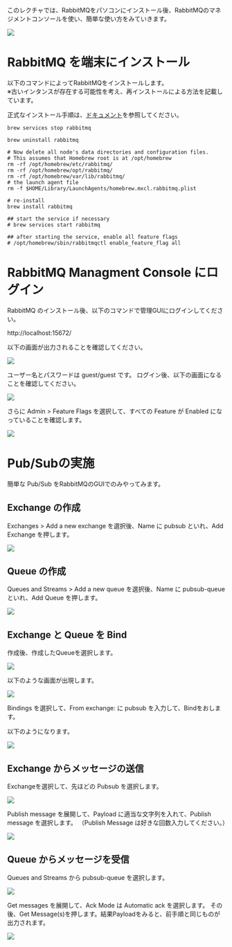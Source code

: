 このレクチャでは、RabbitMQをパソコンにインストール後、RabbitMQのマネジメントコンソールを使い、簡単な使い方をみていきます。

![](img/f61bef4b.png)

# RabbitMQ を端末にインストール

以下のコマンドによってRabbitMQをインストールします。  
※古いインタンスが存在する可能性を考え、再インストールによる方法を記載しています。

正式なインストール手順は、[ドキュメント](https://www.rabbitmq.com/docs/install-homebrew)を参照してください。

```
brew services stop rabbitmq

brew uninstall rabbitmq

# Now delete all node's data directories and configuration files.
# This assumes that Homebrew root is at /opt/homebrew
rm -rf /opt/homebrew/etc/rabbitmq/
rm -rf /opt/homebrew/opt/rabbitmq/
rm -rf /opt/homebrew/var/lib/rabbitmq/
# the launch agent file
rm -f $HOME/Library/LaunchAgents/homebrew.mxcl.rabbitmq.plist

# re-install
brew install rabbitmq

## start the service if necessary
# brew services start rabbitmq

## after starting the service, enable all feature flags
# /opt/homebrew/sbin/rabbitmqctl enable_feature_flag all
```

# RabbitMQ Managment Console にログイン

RabbitMQ のインストール後、以下のコマンドで管理GUIにログインしてください。

http://localhost:15672/

以下の画面が出力されることを確認してください。

![](img/b46ee4cb.png)

ユーザー名とパスワードは guest/guest です。
ログイン後、以下の画面になることを確認してください。

![](img/29076b22.png)

さらに Admin > Feature Flags を選択して、すべての Feature が Enabled になっていることを確認します。

![](img/3f9fae48.png)

# Pub/Subの実施

簡単な Pub/Sub をRabbitMQのGUIでのみやってみます。

## Exchange の作成

Exchanges > Add a new exchange を選択後、Name に pubsub といれ、Add Exchange を押します。

![](img/28696514.png)

## Queue の作成

Queues and Streams > Add a new queue を選択後、Name に pubsub-queue といれ、Add Queue を押します。


![](img/060b36af.png)

## Exchange と Queue を Bind

作成後、作成したQueueを選択します。

![](img/b71ad0d4.png)

以下のような画面が出現します。

![](img/09ec38ca.png)

Bindings を選択して、From exchange: に pubsub を入力して、Bindをおします。

以下のようになります。

![](img/516c37cb.png)

## Exchange からメッセージの送信

Exchangeを選択して、先ほどの Pubsub を選択します。

![](img/71358d74.png)

Publish message を展開して、Payload に適当な文字列を入れて、Publish message を選択します。
（Publish Message は好きな回数入力してください。）

![](img/3426303f.png)

## Queue からメッセージを受信

Queues and Streams から pubsub-queue を選択します。

![](img/236aa565.png)

Get messages を展開して、Ack Mode  は Automatic ack を選択します。
その後、Get Message(s)を押します。結果Payloadをみると、前手順と同じものが出力されます。


![](img/1952086a.png)